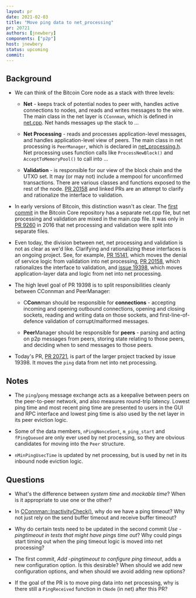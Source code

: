 ```yaml
---
layout: pr
date: 2021-02-03
title: "Move ping data to net_processing"
pr: 20721
authors: [jnewbery]
components: ["p2p"]
host: jnewbery
status: upcoming
commit:
---
```


## Background

- We can think of the Bitcoin Core node as a stack with three levels:

  - **Net** - keeps track of potential nodes to peer with, handles active
    connections to nodes, and reads and writes messages to the wire. The main
    class in the net layer is `CConnman`, which is defined in
    [net.cpp](https://github.com/bitcoin/bitcoin/blob/16b784d9/src/net.h). Net
    hands messages up the stack to ...

  - **Net Processing** - reads and processes application-level messages, and
    handles application-level view of peers. The main class in net
    processing is `PeerManager`, which is declared in
    [net_processing.h](https://github.com/bitcoin/bitcoin/blob/16b784d9/src/net_processing.h).
    Net processing uses function calls like `ProcessNewBlock()` and
    `AcceptToMemoryPool()` to call into ...

  - **Validation** - is responsible for our view of the block chain and the UTXO
    set. It may (or may not) include a mempool for unconfirmed transactions. There
    are various classes and functions exposed to the rest of the node. [PR
    20158](https://github.com/bitcoin/bitcoin/pull/20158) and linked PRs are an
    attempt to clarify and rationalize the interface to validation.

- In early versions of Bitcoin, this distinction wasn't as clear. The [first
  commit](https://github.com/jnewbery/bitcoin/blob/4405b78d/main.cpp) in the
  Bitcoin Core repository has a separate net.cpp file, but net processing and
  validation are mixed in the main.cpp file. It was only in [PR
  9260](https://github.com/bitcoin/bitcoin/pull/9260) in 2016 that net processing
  and validation were split into separate files.

- Even today, the division between net, net processing and validation is not as
  clear as we'd like. Clarifying and rationalizing these interfaces is an
  ongoing project. See, for example, [PR
  15141](https://github.com/bitcoin/bitcoin/pull/15141), which moves the denial
  of service logic from validation into net processing, [PR
  20158](https://github.com/bitcoin/bitcoin/pull/20158), which rationalizes the
  interface to validation, and [issue
  19398](https://github.com/bitcoin/bitcoin/issues/19398), which moves
  application-layer data and logic from net into net processing.

- The high level goal of PR 19398 is to split responsibilities cleanly between
  CConnman and PeerManager:

  - C**Conn**man should be responsible for **connections** - accepting incoming
    and opening outbound connections, opening and closing sockets, reading and
    writing data on those sockets, and first-line-of-defence validation of
    corrupt/malformed messages.

  - **Peer**Manager should be responsible for **peers** - parsing and acting on
    p2p messages from peers, storing state relating to those peers, and
    deciding when to send messages to those peers.

- Today's PR, [PR 20721](https://github.com/bitcoin/bitcoin/issues/20721), is
  part of the larger project tracked by issue 19398. It moves the `ping` data
  from net into net processing.

## Notes

- The `ping`/`pong` message exchange acts as a keepalive between peers on the
  peer-to-peer network, and also measures round-trip latency. Lowest ping time
  and most recent ping time are presented to users in the GUI and RPC interface
  and lowest ping time is also used by the net layer in its peer eviction logic.

- Some of the data members, `nPingNonceSent`, `m_ping_start` and `fPingQueued` are
  only ever used by net processing, so they are obvious candidates for moving into the
  `Peer` structure.

- `nMinPingUsecTime` is updated by net processing, but is used by net in its
  inbound node eviction logic.

## Questions

- What's the difference between _system time_ and _mockable time_? When is
  it appropriate to use one or the other?

- In [CConnman::InactivityCheck()](https://github.com/bitcoin/bitcoin/blob/16b784d9/src/net.cpp#L1221),
  why do we have a ping timeout? Why not just rely on the send buffer timeout and
  receive buffer timeout?

- Why do certain tests need to be updated in the second commit _Use
  -pingtimeout in tests that might have pings time out_? Why could pings start
  timing out when the ping timeout logic is moved into net processing?

- The first commit, _Add -pingtimeout to configure ping timeout_, adds a new
  configuration option. Is this desirable? When should we add new
  configuration options, and when should we avoid adding new options?

- If the goal of the PR is to move ping data into net processing, why is there
  still a `PingReceived` function in `CNode` (in net) after this PR?
 

<!-- TODO: After meeting, uncomment and add meeting log between the irc tags
## Meeting Log

{% irc %}
{% endirc %}
-->
